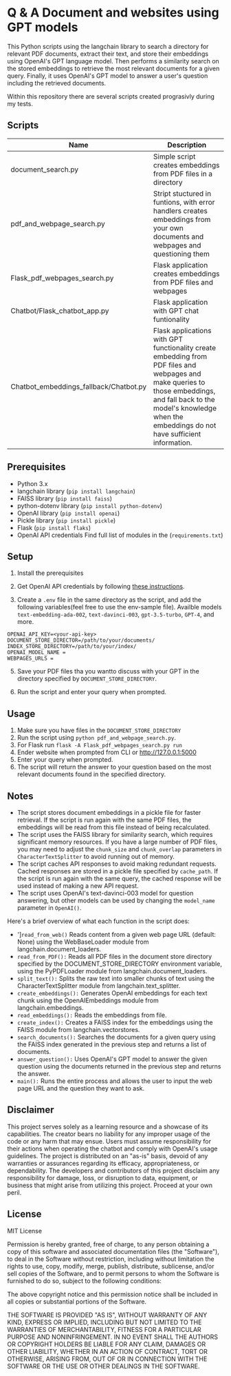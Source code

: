

# Q & A Document and websites using GPT models

This Python scripts using the langchain library to search a directory for relevant PDF documents, extract their text, and store their embeddings using OpenAI's GPT language model. Then performs a similarity search on the stored embeddings to retrieve the most relevant documents for a given query. Finally, it uses OpenAI's GPT model to answer a user's question including the retrieved documents.

Within this repository there are several scripts created prograsivly during my tests. 

## Scripts

|Name|Description|
|----|---|
|document_search.py|Simple script creates embeddings from PDF files in a directory|
|pdf_and_webpage_search.py| Stript stuctured in funtions, with error handlers creates embeddings from your own documents and webpages and questioning them|
|Flask_pdf_webpages_search.py| Flask application creates embeddings from PDF files and webpages|
|Chatbot/Flask_chatbot_app.py|Flask application with GPT chat funtionality|
|Chatbot_embeddings_fallback/Chatbot.py| Flask applications with GPT functionality create embedding from PDF files and webpages and make queries to those embeddings, and fall back to the model's knowledge when the embeddings do not have sufficient information. |


## Prerequisites

- Python 3.x
- langchain library (`pip install langchain`)
- FAISS library (`pip install faiss`)
- python-dotenv library (`pip install python-dotenv`)
- OpenAI library (`pip install openai`)
- Pickle library (`pip install pickle`)
- Flask (`pip install flaks`)
- OpenAI API credentials
Find full list of modules in the (`requirements.txt`)

## Setup

1. Install the prerequisites

2. Get OpenAI API credentials by following [these instructions](https://beta.openai.com/docs/developer-quickstart/your-api-keys).

3. Create a `.env` file in the same directory as the script, and add the following variables(feel free to use the env-sample file). Availble models `text-embedding-ada-002`, `text-davinci-003`, `gpt-3.5-turbo`, `GPT-4`, and more. 	

```
OPENAI_API_KEY=<your-api-key>
DOCUMENT_STORE_DIRECTOR=/path/to/your/documents/
INDEX_STORE_DIRECTORY=/path/to/your/index/
OPENAI_MODEL_NAME = 
WEBPAGES_URLS =
```

5. Save your PDF files tha you wantto discuss with your GPT in the directory specified by `DOCUMENT_STORE_DIRECTORY`.

6. Run the script and enter your query when prompted.

## Usage

1. Make sure you have files in the `DOCUMENT_STORE_DIRECTORY`
2. Run the script using `python pdf_and_webpage_search.py`.
3. For Flask run `flask -A Flask_pdf_webpages_search.py run`
4. Ender website when prompted from CLI or http://127.0.0.1:5000
5. Enter your query when prompted.
6. The script will return the answer to your question based on the most relevant documents found in the specified directory.

## Notes

- The script stores document embeddings in a pickle file for faster retrieval. If the script is run again with the same PDF files, the embeddings will be read from this file instead of being recalculated.
- The script uses the FAISS library for similarity search, which requires significant memory resources. If you have a large number of PDF files, you may need to adjust the `chunk_size` and `chunk_overlap` parameters in `CharacterTextSplitter` to avoid running out of memory.
- The script caches API responses to avoid making redundant requests. Cached responses are stored in a pickle file specified by `cache_path`. If the script is run again with the same query, the cached response will be used instead of making a new API request.
- The script uses OpenAI's text-davinci-003 model for question answering, but other models can be used by changing the `model_name` parameter in `OpenAI()`.

Here's a brief overview of what each function in the script does:

- ']`read_from_web()` Reads content from a given web page URL (default: None) using the WebBaseLoader module from langchain.document_loaders.
- `read_from_PDF():` Reads all PDF files in the document store directory specified by the DOCUMENT_STORE_DIRECTORY environment variable, using the PyPDFLoader module from langchain.document_loaders.
- `split_text():` Splits the raw text into smaller chunks of text using the CharacterTextSplitter module from langchain.text_splitter.
- `create_embeddings():` Generates OpenAI embeddings for each text chunk using the OpenAIEmbeddings module from langchain.embeddings.
- `read_embeddings():` Reads the embeddings from file.
- `create_index():` Creates a FAISS index for the embeddings using the FAISS module from langchain.vectorstores.
- `search_documents():` Searches the documents for a given query using the FAISS index generated in the previous step and returns a list of documents.
- `answer_question():` Uses OpenAI's GPT model to answer the given question using the documents returned in the previous step and returns the answer.
- `main():` Runs the entire process and allows the user to input the web page URL and the question they want to ask.

## Disclaimer
This project serves solely as a learning resource and a showcase of its capabilities. The creator bears no liability for any improper usage of the code or any harm that may ensue. Users must assume responsibility for their actions when operating the chatbot and comply with OpenAI's usage guidelines. The project is distributed on an "as-is" basis, devoid of any warranties or assurances regarding its efficacy, appropriateness, or dependability. The developers and contributors of this project disclaim any responsibility for damage, loss, or disruption to data, equipment, or business that might arise from utilizing this project. Proceed at your own peril.

## License
MIT License

Permission is hereby granted, free of charge, to any person obtaining a copy of this software and associated documentation files (the "Software"), to deal in the Software without restriction, including without limitation the rights to use, copy, modify, merge, publish, distribute, sublicense, and/or sell copies of the Software, and to permit persons to whom the Software is furnished to do so, subject to the following conditions:

The above copyright notice and this permission notice shall be included in all copies or substantial portions of the Software.

THE SOFTWARE IS PROVIDED "AS IS", WITHOUT WARRANTY OF ANY KIND, EXPRESS OR IMPLIED, INCLUDING BUT NOT LIMITED TO THE WARRANTIES OF MERCHANTABILITY, FITNESS FOR A PARTICULAR PURPOSE AND NONINFRINGEMENT. IN NO EVENT SHALL THE AUTHORS OR COPYRIGHT HOLDERS BE LIABLE FOR ANY CLAIM, DAMAGES OR OTHER LIABILITY, WHETHER IN AN ACTION OF CONTRACT, TORT OR OTHERWISE, ARISING FROM, OUT OF OR IN CONNECTION WITH THE SOFTWARE OR THE USE OR OTHER DEALINGS IN THE SOFTWARE.
